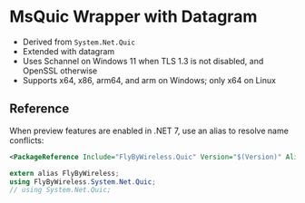 # MsQuic Wrapper with Datagram

- Derived from `System.Net.Quic`
- Extended with datagram
- Uses Schannel on Windows 11 when TLS 1.3 is not disabled, and OpenSSL otherwise
- Supports x64, x86, arm64, and arm on Windows; only x64 on Linux

## Reference

When preview features are enabled in .NET 7, use an alias to resolve name conflicts:

```xml
<PackageReference Include="FlyByWireless.Quic" Version="$(Version)" Aliases="FlyByWireless" />
```

```cs
extern alias FlyByWireless;
using FlyByWireless.System.Net.Quic;
// using System.Net.Quic;
```